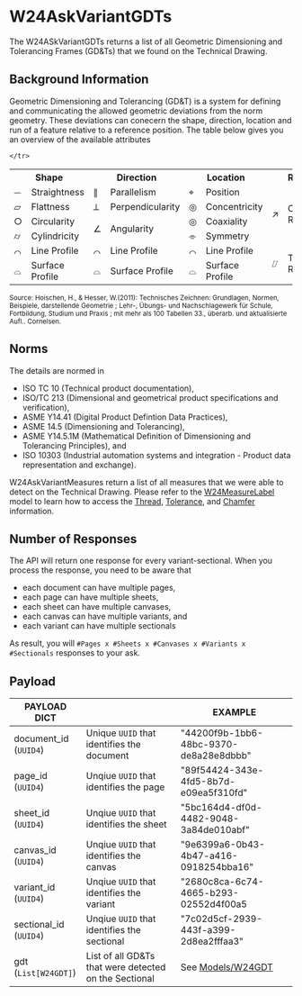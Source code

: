 # W24AskVariantGDTs

The W24ASkVariantGDTs returns a list of all Geometric Dimensioning and Tolerancing Frames (GD&Ts) that we found on the Technical Drawing. 

## Background Information
Geometric Dimensioning and Tolerancing (GD&T) is a system for defining and communicating the allowed geometric deviations from the norm geometry. These deviations can conecern the shape, direction, location and run of a feature relative to a reference position. The table below gives you an overview of the available attributes

<table width="100%">
    <tr>
        <th colspan=2>
            Shape
        </th>
        <th colspan=2>
            Direction
        </th>
        <th colspan=2>
            Location
        </th>
        <th colspan=2>
            Run
        </th>
    </tr>
    <tr>
        <td>
            ⏤
        </td>
        <td>
            Straightness
        </td>
        <td>
            ∥ 
        </td>
        <td>
            Parallelism
        </td>
        <td>
            ⌖
        </td>
        <td>
            Position
        </td>
        <td rowspan=4>
            ↗
        </td>
        <td rowspan=4>
            Circular Runout
        </td>
    </tr>
        <tr>
        <td>
            ⏥
        </td>
        <td>
            Flattness
        </td>
        <td>
            ⟂
        </td>
        <td>
            Perpendicularity
        </td>
        <td>
            ◎
        </td>
        <td>
            Concentricity
        </td>
    </tr>
    </tr>
        <tr>
        <td>
            ○
        </td>
        <td>
            Circularity
        </td>
        <td rowspan=2>
            ∠ 
        </td>
        <td rowspan=2>
            Angularity
        </td>
        <td>
            ◎
        </td>
        <td>
            Coaxiality
        </td>
    </tr>
    <tr>
        <td>
            ⌭
        </td>
        <td>
            Cylindricity
        </td>
        <td>
            ⌯
        </td>
        <td>
            Symmetry
        </td>
    </tr>
    <tr>
        <td>
            ⌒
        </td>
        <td>
            Line Profile
        </td>
        <td>
            ⌒
        </td>
        <td>
            Line Profile
        </td>
        <td>
            ⌒
        </td>
        <td>
            Line Profile
        </td>
        <td rowspan=2>
            ⌰
        </td>
        <td rowspan=2>
            Total Runout
        </td>
    </tr>
    <tr>
        <td>
            ⌓
        </td>
        <td>
            Surface Profile
        </td>
        <td>
            ⌓
        </td>
        <td>
            Surface Profile
        </td>
        <td>
            ⌓
        </td>
        <td>
            Surface Profile
        </td>

    </tr>
</table>
<sup>Source:  Hoischen, H., & Hesser, W.(2011): Technisches Zeichnen: Grundlagen, Normen, Beispiele, darstellende Geometrie ; Lehr-, Übungs- und Nachschlagewerk für Schule, Fortbildung, Studium und Praxis ; mit mehr als 100 Tabellen 33., überarb. und aktualisierte Aufl.. Cornelsen. </sup>


## Norms
The details are normed in 

* ISO TC 10 (Technical product documentation), 
* ISO/TC 213 (Dimensional and geometrical product specifications and verification), 
* ASME Y14.41 (Digital Product Defintion Data Practices), 
* ASME 14.5 (Dimensioning and Tolerancing), 
* ASME Y14.5.1M (Mathematical Definition of Dimensioning and Tolerancing Principles), and
* ISO 10303 (Industrial automation systems and integration - Product data representation and exchange).



W24AskVariantMeasures return a list of all measures that we were able to detect on the Technical Drawing. 
Please refer to the [W24MeasureLabel](../models/w24measure_label.md) model to learn how to access the [Thread](../models/w24thread.md), [Tolerance](../models/w24size_tolerance.md), and [Chamfer](../models/w24chamfer.md) information.


## Number of Responses
The API will return one response for every variant-sectional. 
When you process the response, you need to be aware that 

* each document can have multiple pages,
* each page can have multiple sheets,
* each sheet can have multiple canvases,
* each canvas can have multiple variants, and
* each variant can have multiple sectionals 

As result, you will `#Pages x #Sheets x #Canvases x #Variants x #Sectionals` responses to your ask. 


## Payload

| PAYLOAD DICT |                                                      | EXAMPLE                                      |
| ------------ | -----------------------------------------------------|---------------------------------------------- |
| document_id <br/>(`UUID4`) |   Unique `UUID` that identifies the document    |  "44200f9b-1bb6-48bc-9370-de8a28e8dbbb"       |
| page_id <br/>(`UUID4`) |Unqiue `UUID` that identifies the page        |  "89f54424-343e-4fd5-8b7d-e09ea5f310fd"       |
| sheet_id <br/>(`UUID4`) |Unqiue `UUID` that identifies the sheet       |  "5bc164d4-df0d-4482-9048-3a84de010abf"       |
| canvas_id <br/>(`UUID4`) |Unqiue `UUID` that identifies the canvas      |  "9e6399a6-0b43-4b47-a416-0918254bba16"       |
| variant_id <br/>(`UUID4`) |Unqiue `UUID` that identifies the variant     |  "2680c8ca-6c74-4665-b293-02552d4f00a5       |
| sectional_id <br/>(`UUID4`) |Unqiue `UUID` that identifies the sectional     |  "7c02d5cf-2939-443f-a399-2d8ea2fffaa3"       |
| gdt <br/>(`List[W24GDT]`)     | List of all GD&Ts that were detected on the Sectional | See [Models/W24GDT](../models/w24gdt.md) |


